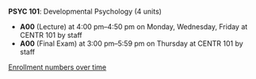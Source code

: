 **PSYC 101**: Developmental Psychology (4 units)

- **A00** (Lecture) at 4:00 pm–4:50 pm on Monday, Wednesday, Friday at CENTR 101 by staff
- **A00** (Final Exam) at 3:00 pm–5:59 pm on Thursday at CENTR 101 by staff

[Enrollment numbers over time](./PSYC101.tsv)
